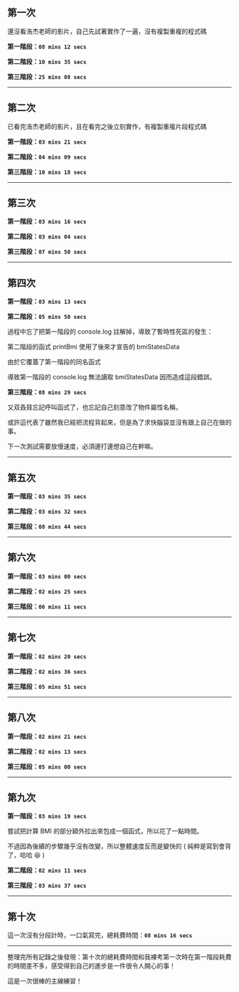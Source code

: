 ## 第一次

還沒看洧杰老師的影片，自己先試著實作了一遍，沒有複製重複的程式碼

**第一階段：`08 mins 12 secs`**

**第二階段：`10 mins 35 secs`**

**第三階段：`25 mins 08 secs`**

***

## 第二次

已看完洧杰老師的影片，且在看完之後立刻實作，有複製重複片段程式碼

**第一階段：`03 mins 21 secs`**

**第二階段：`04 mins 09 secs`**

**第三階段：`10 mins 18 secs`**

***

## 第三次

**第一階段：`03 mins 16 secs`**

**第二階段：`03 mins 04 secs`**

**第三階段：`07 mins 50 secs`**

***

## 第四次

**第一階段：`03 mins 13 secs`**

**第二階段：`05 mins 50 secs`**

過程中忘了把第一階段的 console.log 註解掉，導致了暫時性死區的發生：

第二階段的函式 printBmi 使用了後來才宣告的 bmiStatesData

由於它覆蓋了第一階段的同名函式

導致第一階段的 console.log 無法讀取 bmiStatesData 因而造成這段錯誤。

**第三階段：`08 mins 29 secs`**

又双叒叕忘記呼叫函式了，也忘記自己刻意改了物件屬性名稱，

或許這代表了雖然我已經把流程背起來，但是為了求快腦袋並沒有跟上自己在做的事。

下一次測試需要放慢速度，必須邊打邊想自己在幹嘛。

***

## 第五次

**第一階段：`03 mins 35 secs`**

**第二階段：`03 mins 32 secs`**

**第三階段：`08 mins 44 secs`**

***

## 第六次

**第一階段：`03 mins 00 secs`**

**第二階段：`02 mins 25 secs`**

**第三階段：`06 mins 11 secs`**

***

## 第七次

**第一階段：`02 mins 20 secs`**

**第二階段：`02 mins 36 secs`**

**第三階段：`05 mins 51 secs`**

***

## 第八次

**第一階段：`02 mins 21 secs`**

**第二階段：`02 mins 13 secs`**

**第三階段：`05 mins 00 secs`**

***

## 第九次

**第一階段：`03 mins 19 secs`**

嘗試把計算 BMI 的部分額外拉出來包成一個函式，所以花了一點時間。

不過因為後續的步驟幾乎沒有改變，所以整體速度反而是變快的 ( 純粹是寫到會背了，哈哈 😆 )

**第二階段：`02 mins 11 secs`**

**第三階段：`03 mins 37 secs`**

***

## 第十次

這一次沒有分段計時，一口氣寫完，總耗費時間：**`08 mins 16 secs`**

***

整理完所有記錄之後發現：第十次的總耗費時間和我裸考第一次時在第一階段耗費的時間差不多，感受得到自己的進步是一件很令人開心的事！

這是一次很棒的主線練習！
